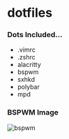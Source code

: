 # dotfiles

### Dots Included...
* .vimrc
* .zshrc
* alacritty
* bspwm
* sxhkd
* polybar
* mpd

### BSPWM Image
![bspwm](https://i.postimg.cc/BvbSWy79/image.png)
